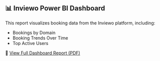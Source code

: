 ## 📊 Inviewo Power BI Dashboard

This report visualizes booking data from the Inviewo platform, including:

- Bookings by Domain
- Booking Trends Over Time
- Top Active Users

📄 [View Full Dashboard Report (PDF)](inviewo-data-visualization.pdf)


